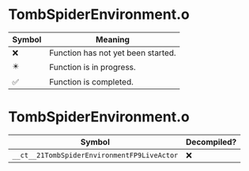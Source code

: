 # TombSpiderEnvironment.o
| Symbol | Meaning 
| ------------- | ------------- 
| :x: | Function has not yet been started. 
| :eight_pointed_black_star: | Function is in progress. 
| :white_check_mark: | Function is completed. 


# TombSpiderEnvironment.o
| Symbol | Decompiled? |
| ------------- | ------------- |
| `__ct__21TombSpiderEnvironmentFP9LiveActor` | :x: |
